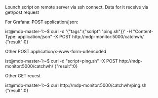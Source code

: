 Lounch script on remote server via ssh connect.
Data for it receive via get/post request

For Grafana:
POST application/json:

ist@mdp-master-1:~$ curl -d '{"tags":{"script":"ping.sh"}}' -H "Content-Type: application/json" -X POST  http://mdp-monitor:5000/catchwh/
{"result":0}

Other POST application/x-www-form-urlencoded

ist@mdp-master-1:~$ curl -d "script=ping.sh" -X POST  http://mdp-monitor:5000/catchwh/
{"result":0}

Other GET reuest


ist@mdp-master-1:~$ curl http://mdp-monitor:5000/catchwh/ping.sh
{"result":0}

